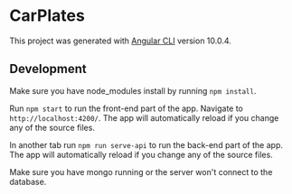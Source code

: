 # CarPlates

This project was generated with [Angular CLI](https://github.com/angular/angular-cli) version 10.0.4.

## Development

Make sure you have node_modules install by running `npm install`.

Run `npm start` to run the front-end part of the app. Navigate to `http://localhost:4200/`. The app will automatically reload if you change any of the source files.

In another tab run `npm run serve-api` to run the back-end part of the app. The app will automatically reload if you change any of the source files.

Make sure you have mongo running or the server won't connect to the database.
